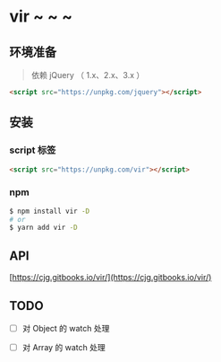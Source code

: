 # vir ~ ~ ~

## 环境准备

  >依赖 jQuery （ 1.x、2.x、3.x ）

  ```html
  <script src="https://unpkg.com/jquery"></script>
  ```

## 安装
### script 标签

  ```html
  <script src="https://unpkg.com/vir"></script>
  ```
### npm

  ```bash
  $ npm install vir -D
  # or
  $ yarn add vir -D
  ```

## API

[https://cjg.gitbooks.io/vir/](https://cjg.gitbooks.io/vir/)

## TODO

- [ ] 对 Object 的 watch 处理
- [ ] 对 Array 的 watch 处理


